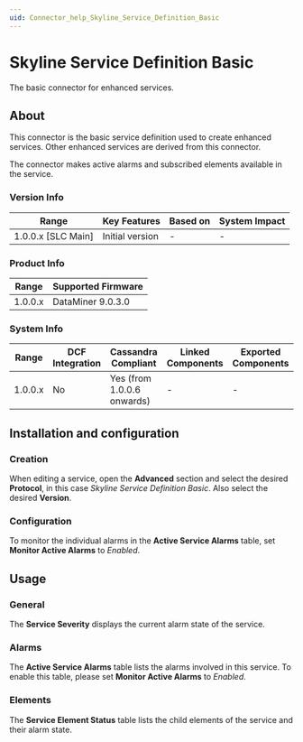 ```yaml
---
uid: Connector_help_Skyline_Service_Definition_Basic
---
```


# Skyline Service Definition Basic

The basic connector for enhanced services.

## About

This connector is the basic service definition used to create enhanced services. Other enhanced services are derived from this connector.

The connector makes active alarms and subscribed elements available in the service.

### Version Info

| Range                | Key Features     | Based on     | System Impact     |
|----------------------|------------------|--------------|-------------------|
| 1.0.0.x [SLC Main]   | Initial version  | -            | -                 |

### Product Info

| Range     | Supported Firmware     |
|-----------|------------------------|
| 1.0.0.x   | DataMiner 9.0.3.0         |

### System Info

| Range   | DCF Integration | Cassandra Compliant        | Linked Components | Exported Components |
|---------|-----------------|----------------------------|-------------------|---------------------|
| 1.0.0.x | No              | Yes (from 1.0.0.6 onwards) | -                 | -                   |

## Installation and configuration

### Creation

When editing a service, open the **Advanced** section and select the desired **Protocol**, in this case *Skyline Service Definition Basic*. Also select the desired **Version**.

### Configuration

To monitor the individual alarms in the **Active Service Alarms** table, set **Monitor Active Alarms** to *Enabled*.

## Usage

### General

The **Service Severity** displays the current alarm state of the service.

### Alarms

The **Active Service Alarms** table lists the alarms involved in this service. To enable this table, please set **Monitor Active Alarms** to *Enabled*.

### Elements

The **Service Element Status** table lists the child elements of the service and their alarm state.
